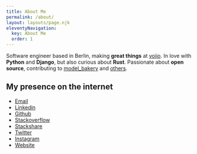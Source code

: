 ```yaml
---
title: About Me
permalink: /about/
layout: layouts/page.njk
eleventyNavigation:
  key: About Me
  order: 1
---
```


Software engineer based in Berlin, making **great things** at [voiio](https://www.voiio.de/).
In love with **Python** and **Django**, but also curious about **Rust**.
Passionate about **open source**, contributing to [model_bakery](https://github.com/model-bakers/model_bakery) and [others](/oss/).

## My presence on the internet

* [Email](mailto:amureki@hey.com)
* [Linkedin](https://linkedin.com/in/amureki)
* [Github](https://github.com/amureki)
* [Stackoverflow](https://stackoverflow.com/users/2024807/amureki)
* [Stackshare](https://stackshare.io/amureki/personal-stack)
* [Twitter](https://twitter.com/amureki)
* [Instagram](https://instagram.com/amureki)
* [Website](https://amureki.me)
